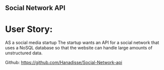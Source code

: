 ## Social Network API


# User Story:
AS a social media startup
The startup wants an API for a social network that uses a NoSQL database
so that the website can handle large amounts of unstructured data.


Github: https://github.com/Hanadisse/Social-Network-api 


